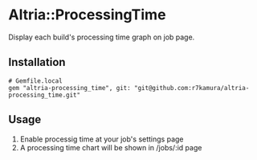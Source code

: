 # Altria::ProcessingTime
Display each build's processing time graph on job page.

## Installation
```
# Gemfile.local
gem "altria-processing_time", git: "git@github.com:r7kamura/altria-processing_time.git"
```

## Usage
1. Enable processig time at your job's settings page
2. A processing time chart will be shown in /jobs/:id page
